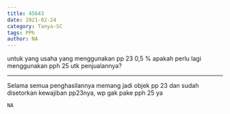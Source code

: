 ```yaml
---
title: 45643
date: 2021-02-24
category: Tanya-SC
tags: PPh
author: NA
---
```


untuk yang usaha yang menggunakan pp 23 0,5 % apakah perlu lagi menggunakan pph 25 utk penjualannya?

---

Selama semua penghasilannya memang jadi objek pp 23 dan sudah disetorkan kewajiban pp23nya, wp gak pake pph 25 ya

`NA`
